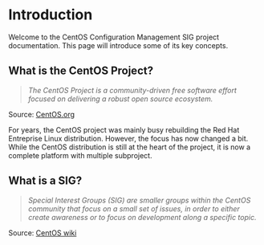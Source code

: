 # Introduction

Welcome to the CentOS Configuration Management SIG project documentation. This
page will introduce some of its key concepts.

## What is the CentOS Project?

> *The CentOS Project is a community-driven free software effort focused on
> delivering a robust open source ecosystem.*

Source: [CentOS.org](http://centos.org)

For years, the CentOS project was mainly busy rebuilding the Red Hat Entreprise
Linux distribution. However, the focus has now changed a bit. While the CentOS
distribution is still at the heart of the project, it is now a complete platform
with multiple subproject.

## What is a SIG?

> *Special Interest Groups (SIG) are smaller groups within the CentOS community
> that focus on a small set of issues, in order to either create awareness or to
> focus on development along a specific topic.*

Source: [CentOS wiki](https://wiki.centos.org/SpecialInterestGroup)

